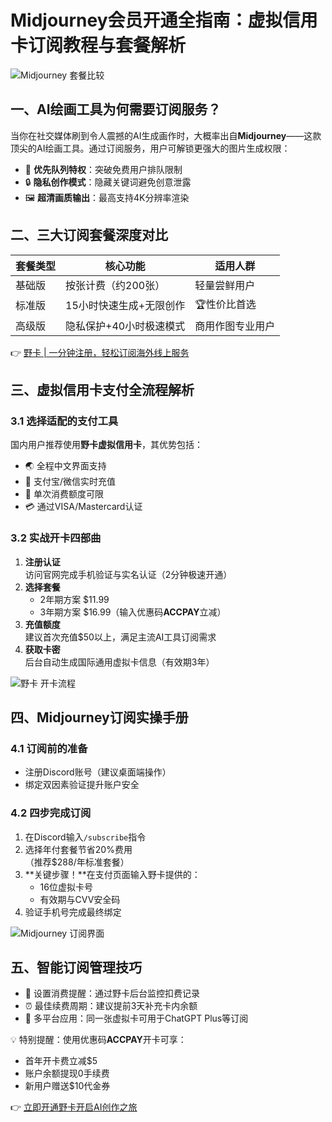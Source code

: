 # Midjourney会员开通全指南：虚拟信用卡订阅教程与套餐解析

![Midjourney 套餐比较](https://bbtdd.com/wp-content/uploads/img/9874660794905024.webp)

## 一、AI绘画工具为何需要订阅服务？
当你在社交媒体刷到令人震撼的AI生成画作时，大概率出自**Midjourney**——这款顶尖的AI绘画工具。通过订阅服务，用户可解锁更强大的图片生成权限：  
- 🚀 **优先队列特权**：突破免费用户排队限制  
- 🔒 **隐私创作模式**：隐藏关键词避免创意泄露  
- 🖼️ **超清画质输出**：最高支持4K分辨率渲染  

## 二、三大订阅套餐深度对比
| 套餐类型 | 核心功能                | 适用人群           |
|----------|-------------------------|--------------------|
| 基础版   | 按张计费（约200张）     | 轻量尝鲜用户       |   
| 标准版   | 15小时快速生成+无限创作 | 🏆性价比首选       |
| 高级版   | 隐私保护+40小时极速模式 | 商用作图专业用户  |

👉 [野卡 | 一分钟注册，轻松订阅海外线上服务](https://bbtdd.com/yeka)

## 三、虚拟信用卡支付全流程解析
### 3.1 选择适配的支付工具
国内用户推荐使用**野卡虚拟信用卡**，其优势包括：  
- 🌏 全程中文界面支持  
- 📱 支付宝/微信实时充值  
- 🔐 单次消费额度可限  
- 💳 通过VISA/Mastercard认证  

### 3.2 实战开卡四部曲
1. **注册认证**  
   访问官网完成手机验证与实名认证（2分钟极速开通）
2. **选择套餐**  
   - 2年期方案 $11.99
   - 3年期方案 $16.99（输入优惠码**ACCPAY**立减）
3. **充值额度**  
   建议首次充值$50以上，满足主流AI工具订阅需求
4. **获取卡密**  
   后台自动生成国际通用虚拟卡信息（有效期3年）

![野卡 开卡流程](https://bbtdd.com/wp-content/uploads/img/93863871365.webp)

## 四、Midjourney订阅实操手册
### 4.1 订阅前的准备
- 注册Discord账号（建议桌面端操作）
- 绑定双因素验证提升账户安全

### 4.2 四步完成订阅
1. 在Discord输入`/subscribe`指令
2. 选择年付套餐节省20%费用  
   （推荐$288/年标准套餐）
3. **关键步骤！**在支付页面输入野卡提供的：
   - 16位虚拟卡号
   - 有效期与CVV安全码
4. 验证手机号完成最终绑定

![Midjourney 订阅界面](https://bbtdd.com/wp-content/uploads/img/3303996599916354.webp)

## 五、智能订阅管理技巧
- 🔔 设置消费提醒：通过野卡后台监控扣费记录
- ⏰ 最佳续费周期：建议提前3天补充卡内余额
- 🔄 多平台应用：同一张虚拟卡可用于ChatGPT Plus等订阅

💡 特别提醒：使用优惠码**ACCPAY**开卡可享：
- 首年开卡费立减$5
- 账户余额提现0手续费
- 新用户赠送$10代金券

👉 [立即开通野卡开启AI创作之旅](https://bbtdd.com/yeka)